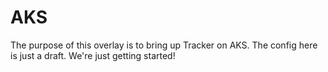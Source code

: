 # AKS

The purpose of this overlay is to bring up Tracker on AKS. The config here is just a draft. We're just getting started!
